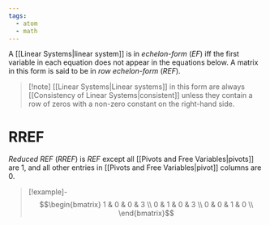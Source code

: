 ```yaml
---
tags:
  - atom
  - math
---
```

A [[Linear Systems|linear system]] is in *echelon-form* (*EF*) iff the first variable in each equation does not appear in the equations below. A matrix in this form is said to be in *row echelon-form* (*REF*).

> [!note] [[Linear Systems|Linear systems]] in this form are always [[Consistency of Linear Systems|consistent]] unless they contain a row of zeros with a non-zero constant on the right-hand side.
# RREF
*Reduced REF* (*RREF*) is *REF* except all [[Pivots and Free Variables|pivots]] are $1$, and all other entries in [[Pivots and Free Variables|pivot]] columns are $0$.
> [!example]-
> $$\begin{bmatrix}
> 	1 & 0 & 0 & 3 \\
> 	0 & 1 & 0 & 3 \\
> 	0 & 0 & 1 & 0 \\
> \end{bmatrix}$$